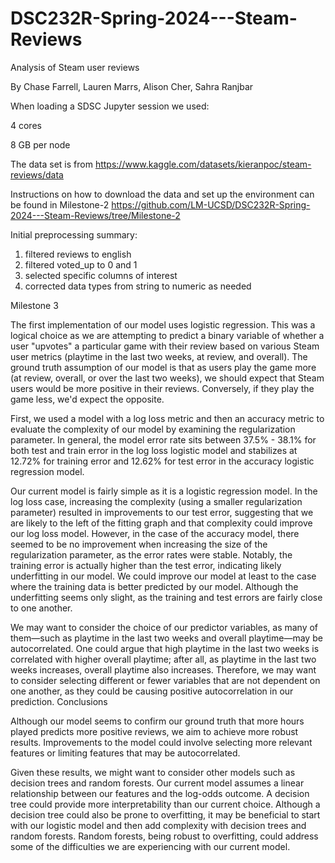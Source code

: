 # DSC232R-Spring-2024---Steam-Reviews
Analysis of Steam user reviews

By Chase Farrell, Lauren Marrs, Alison Cher, Sahra Ranjbar


When loading a SDSC Jupyter session we used:

4 cores

8 GB per node

The data set is from https://www.kaggle.com/datasets/kieranpoc/steam-reviews/data

Instructions on how to download the data and set up the environment can be found in Milestone-2
https://github.com/LM-UCSD/DSC232R-Spring-2024---Steam-Reviews/tree/Milestone-2

Initial preprocessing summary:
1. filtered reviews to english
2. filtered voted_up to 0 and 1
3. selected specific columns of interest
4. corrected data types from string to numeric as needed


Milestone 3 

The first implementation of our model uses logistic regression. This was a logical choice as we are attempting to predict a binary variable of whether a user "upvotes" a particular game with their review based on various Steam user metrics (playtime in the last two weeks, at review, and overall). The ground truth assumption of our model is that as users play the game more (at review, overall, or over the last two weeks), we should expect that Steam users would be more positive in their reviews. Conversely, if they play the game less, we'd expect the opposite.

First, we used a model with a log loss metric and then an accuracy metric to evaluate the complexity of our model by examining the regularization parameter. In general, the model error rate sits between 37.5% - 38.1% for both test and train error in the log loss logistic model and stabilizes at 12.72% for training error and 12.62% for test error in the accuracy logistic regression model.

Our current model is fairly simple as it is a logistic regression model. In the log loss case, increasing the complexity (using a smaller regularization parameter) resulted in improvements to our test error, suggesting that we are likely to the left of the fitting graph and that complexity could improve our log loss model. However, in the case of the accuracy model, there seemed to be no improvement when increasing the size of the regularization parameter, as the error rates were stable. Notably, the training error is actually higher than the test error, indicating likely underfitting in our model. We could improve our model at least to the case where the training data is better predicted by our model. Although the underfitting seems only slight, as the training and test errors are fairly close to one another.

We may want to consider the choice of our predictor variables, as many of them—such as playtime in the last two weeks and overall playtime—may be autocorrelated. One could argue that high playtime in the last two weeks is correlated with higher overall playtime; after all, as playtime in the last two weeks increases, overall playtime also increases. Therefore, we may want to consider selecting different or fewer variables that are not dependent on one another, as they could be causing positive autocorrelation in our prediction.
Conclusions

Although our model seems to confirm our ground truth that more hours played predicts more positive reviews, we aim to achieve more robust results. Improvements to the model could involve selecting more relevant features or limiting features that may be autocorrelated.

Given these results, we might want to consider other models such as decision trees and random forests. Our current model assumes a linear relationship between our features and the log-odds outcome. A decision tree could provide more interpretability than our current choice. Although a decision tree could also be prone to overfitting, it may be beneficial to start with our logistic model and then add complexity with decision trees and random forests. Random forests, being robust to overfitting, could address some of the difficulties we are experiencing with our current model.

